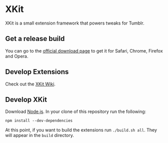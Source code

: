 # XKit
XKit is a small extension framework that powers tweaks for Tumblr.

## Get a release build
You can go to the [official download page](http://www.xkit.info/download) to get it for Safari, Chrome, Firefox and Opera.

## Develop Extensions
Check out the [XKit Wiki](https://github.com/atesh/XKit/wiki).

## Develop XKit
Download [Node.js](https://nodejs.org/). In your clone of this repository run
the following:
```
npm install --dev-dependencies
```
At this point, if you want to build the extensions run `./build.sh all`. They
will appear in the `build` directory.
